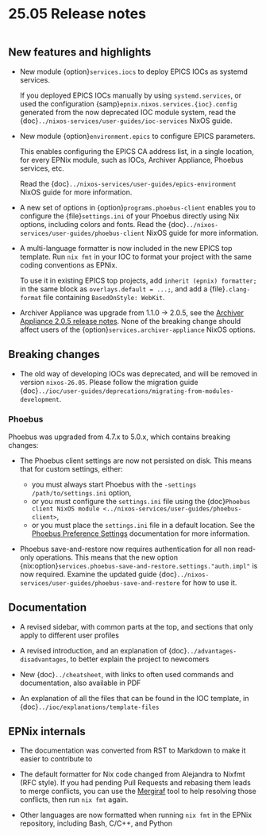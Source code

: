 # 25.05 Release notes

```{default-domain} nix
```

## New features and highlights

- New module {option}`services.iocs`
  to deploy EPICS IOCs as systemd services.

  If you deployed EPICS IOCs manually by using `systemd.services`,
  or used the configuration {samp}`epnix.nixos.services.{ioc}.config`
  generated from the now deprecated IOC module system,
  read the {doc}`../nixos-services/user-guides/ioc-services` NixOS guide.

- New module {option}`environment.epics`
  to configure EPICS parameters.

  This enables configuring the EPICS CA address list,
  in a single location,
  for every EPNix module,
  such as IOCs, Archiver Appliance, Phoebus services, etc.

  Read the {doc}`../nixos-services/user-guides/epics-environment` NixOS guide
  for more information.

- A new set of options in {option}`programs.phoebus-client`
  enables you to configure the {file}`settings.ini` of your Phoebus
  directly using Nix options,
  including colors and fonts.
  Read the {doc}`../nixos-services/user-guides/phoebus-client` NixOS guide
  for more information.

- A multi-language formatter is now included
  in the new EPICS top template.
  Run `nix fmt` in your IOC
  to format your project with the same coding conventions as EPNix.

  To use it in existing EPICS top projects,
  add `inherit (epnix) formatter;`
  in the same block as `overlays.default = ...;`,
  and add a {file}`.clang-format` file containing `BasedOnStyle: WebKit`.

- Archiver Appliance was upgrade from 1.1.0 -> 2.0.5,
  see the [Archiver Appliance 2.0.5 release notes].
  None of the breaking change should affect users of the
  {option}`services.archiver-appliance` NixOS options.

## Breaking changes

- The old way of developing IOCs was deprecated,
  and will be removed in version `nixos-26.05`.
  Please follow the migration guide {doc}`../ioc/user-guides/deprecations/migrating-from-modules-development`.

### Phoebus

Phoebus was upgraded from 4.7.x to 5.0.x,
which contains breaking changes:

- The Phoebus client settings are now not persisted on disk.
  This means that for custom settings,
  either:

  - you must always start Phoebus with the `-settings /path/to/settings.ini` option,
  - or you must configure the `settings.ini` file using the {doc}`Phoebus client NixOS module <../nixos-services/user-guides/phoebus-client>`,
  - or you must place the `settings.ini` file in a default location.
    See the [Phoebus Preference Settings] documentation for more information.

- Phoebus save-and-restore now requires authentication
  for all non read-only operations.
  This means that the new option {nix:option}`services.phoebus-save-and-restore.settings."auth.impl"`
  is now required.
  Examine the updated guide {doc}`../nixos-services/user-guides/phoebus-save-and-restore`
  for how to use it.

## Documentation

- A revised sidebar,
  with common parts at the top,
  and sections that only apply to different user profiles

- A revised introduction,
  and an explanation of {doc}`../advantages-disadvantages`,
  to better explain the project to newcomers

- New {doc}`../cheatsheet`,
  with links to often used commands and documentation,
  also available in PDF

- An explanation of all the files
  that can be found in the IOC template,
  in {doc}`../ioc/explanations/template-files`

## EPNix internals

- The documentation was converted from RST to Markdown
  to make it easier to contribute to

- The default formatter for Nix code changed
  from Alejandra to Nixfmt (RFC style).
  If you had pending Pull Requests
  and rebasing them leads to merge conflicts,
  you can use the [Mergiraf] tool to help resolving those conflicts,
  then run `nix fmt` again.

- Other languages are now formatted when running `nix fmt`
  in the EPNix repository,
  including Bash, C/C++, and Python

[archiver appliance 2.0.5 release notes]: https://github.com/archiver-appliance/epicsarchiverap/releases/tag/2.0.5
[Phoebus Preference Settings]: https://control-system-studio.readthedocs.io/en/latest/preferences.html
[Mergiraf]: https://mergiraf.org/

